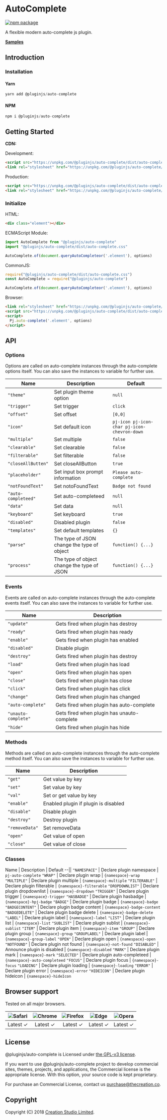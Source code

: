 # AutoComplete

[![npm package](https://img.shields.io/npm/v/@pluginjs/auto-complete.svg)](https://www.npmjs.com/package/@pluginjs/auto-complete)

A flexible modern auto-complete js plugin.

**[Samples](https://codesandbox.io/s/github/pluginjs/plugin.js/tree/master/modules/auto-complete/samples)**

## Introduction

### Installation

#### Yarn

```javascript
yarn add @pluginjs/auto-complete
```

#### NPM

```javascript
npm i @pluginjs/auto-complete
```

## Getting Started

**CDN:**

Development:

```html
<script src="https://unpkg.com/@pluginjs/auto-complete/dist/auto-complete.js"></script>
<link rel="stylesheet" href="https://unpkg.com/@pluginjs/auto-complete/dist/auto-complete.css">
```

Production:

```html
<script src="https://unpkg.com/@pluginjs/auto-complete/dist/auto-complete.min.js"></script>
<link rel="stylesheet" href="https://unpkg.com/@pluginjs/auto-complete/dist/auto-complete.min.css">
```

### Initialize

HTML:

```html
<div class="element"></div>
```

ECMAScript Module:

```javascript
import AutoComplete from "@pluginjs/auto-complete"
import "@pluginjs/auto-complete/dist/auto-complete.css"

AutoComplete.of(document.queryAutoCompleteor('.element'), options)
```

CommonJS:

```javascript
require("@pluginjs/auto-complete/dist/auto-complete.css")
const AutoComplete = require("@pluginjs/auto-complete")

AutoComplete.of(document.queryAutoCompleteor('.element'), options)
```

Browser:

```html
<link rel="stylesheet" href="https://unpkg.com/@pluginjs/auto-complete/dist/auto-complete.css">
<script src="https://unpkg.com/@pluginjs/auto-complete/dist/auto-complete.js"></script>
<script>
  Pj.auto-complete('.element', options)
</script>
```

## API

### Options

Options are called on auto-complete instances through the auto-complete options itself.
You can also save the instances to variable for further use.

Name | Description | Default
--|--|--
`"theme"` | Set plugin theme option | `null`
`"trigger"` | Set trigger | `click`
`"offset"` | Set offset | `[0,0]`
`"icon"` | Set default icon | `pj-icon pj-icon-char pj-icon-chevron-down`
`"multiple"` | Set multiple | `false`
`"clearable"` | Set clearable | `false`
`"filterable"` | Set filterable | `false`
`"closeAllButten"` | Set closeAllButton | `true`
`"placeholder"` | Set input box prompt information | `Please auto-complete`
`"notFoundText"` | Set notoFoundText | `Badge not found`
`"auto-completeed"` | Set auto-completeed | `null`
`"data"` | Set data | `null`
`"keyboard"` | Set keyboard | `true`
`"disabled"` | Disabled plugin | `false`
`"templates"` | Set default templates | `{}`
`"parse"` | The type of JSON change the type of object | `function() {...}`
`"process"` | The type of object change the type of JSON | `function() {...}`

### Events

Events are called on auto-complete instances through the auto-complete events itself.
You can also save the instances to variable for further use.

Name | Description
--|--
`"update"` | Gets fired when plugin has destroy
`"ready"` | Gets fired when plugin has ready
`"enable"` | Gets fired when plugin has enabled
`"disabled"` | Disable plugin
`"destroy"` | Gets fired when plugin has destroy
`"load"` | Gets fired when plugin has load
`"open"` | Gets fired when plugin has open
`"close"` | Gets fired when plugin has close
`"click"` | Gets fired when plugin has click
`"change"` | Gets fired when plugin has changed
`"auto-complete"` | Gets fired when plugin has auto-complete
`"unauto-complete"` | Gets fired when plugin has unauto-complete
`"hide"` | Gets fired when plugin has hide

### Methods

Methods are called on auto-complete instances through the auto-complete method itself.
You can also save the instances to variable for further use.

Name | Description
--|--
`"get"` | Get value by key
`"set"` | Set value by key
`"val"` | Set or get value by key
`"enable"` | Enabled plugin if plugin is disabled
`"disable"` | Disable plugin
`"destroy"` | Destroy plugin
`"removeData"` | Set removeData
`"open"` | Get value of open
`"close"` | Get value of close

### Classes

Name | Description | Default
--||
`"NAMESPACE"` | Declare plugin namespace | `pj-auto-complete`
`"WRAP"` | Declare plugin wrap | `{namespace}-wrap`
`"MULTIPLE"` | Declare plugin multiple | `{namespace}-multiple`
`"FILTERABLE"` | Declare plugin filterable | `{namespace}-filterable`
`"DROPDOWNLIST"` | Declare plugin dropdownlist | `{namespace}-dropdown`
`"TRIGGER"` | Declare plugin trigger | `{namespace}-trigger`
`"HASBADGE"` | Declare plugin hasbadge | `{namespace}-hpj-badge`
`"BADGE"` | Declare plugin badge | `{namespace}-badge`
`"BADGECONTENT"` | Declare plugin badge content | `{namespace}-badge-content`
`"BADGEDELETE"` | Declare plugin badge delete | `{namespace}-badge-delete`
`"LABEL"` | Declare plugin label | `{namespace}-label`
`"LIST"` | Declare plugin list | `{namespace}-list`
`"SUBLIST"` | Declare plugin sublist | `{namespace}-sublist`
`"ITEM"` | Declare plugin item | `{namespace}-item`
`"GROUP"` | Declare plugin group | `{namespace}-group`
`"GROUPLABEL"` | Declare plugin label | `{namespace}-group-label`
`"OPEN"` | Declare plugin open | `{namespace}-open`
`"NOTFOUND"` | Declare plugin not found | `{namespace}-not-found`
`"DISABLED"` | Announce plugin is disabled | `{namespace}-disabled`
`"MARK"` | Declare plugin mark | `{namespace}-mark`
`"SELECTED"` | Declare plugin auto-completeed | `{namespace}-auto-completeed`
`"FOCUS"` | Declare plugin focus | `{namespace}-focus`
`"LOADING"` | Declare plugin loading | `{namespace}-loading`
`"ERROR"` | Declare plugin error | `{namespace}-error`
`"HIDEICON"` | Declare plugin hideicon | `{namespace}-hideIcon`

## Browser support

Tested on all major browsers.

| <img src="https://raw.githubusercontent.com/alrra/browser-logos/master/src/safari/safari_32x32.png" alt="Safari"> | <img src="https://raw.githubusercontent.com/alrra/browser-logos/master/src/chrome/chrome_32x32.png" alt="Chrome"> | <img src="https://raw.githubusercontent.com/alrra/browser-logos/master/src/firefox/firefox_32x32.png" alt="Firefox"> | <img src="https://raw.githubusercontent.com/alrra/browser-logos/master/src/edge/edge_32x32.png" alt="Edge"> | <img src="https://raw.githubusercontent.com/alrra/browser-logos/master/src/opera/opera_32x32.png" alt="Opera"> |
|:--:|:--:|:--:|:--:|:--:|
| Latest ✓ | Latest ✓ | Latest ✓ | Latest ✓ | Latest ✓ |

## License

@pluginjs/auto-complete is Licensed under [the GPL-v3 license](LICENSE).

If you want to use @pluginjs/auto-complete project to develop commercial sites, themes, projects, and applications, the Commercial license is the appropriate license. With this option, your source code is kept proprietary.

For purchase an Commercial License, contact us purchase@thecreation.co.

## Copyright

Copyright (C) 2018 [Creation Studio Limited](creationstudio.com).